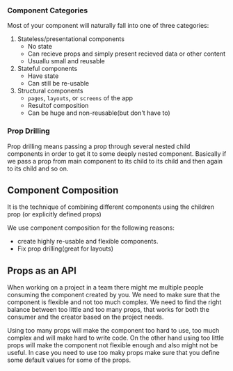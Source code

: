 ### Component Categories

Most of your component will naturally fall into one of three categories:

1. Stateless/presentational components
   - No state
   - Can recieve props and simply present recieved data or other content
   - Usuallu small and reusable
2. Stateful components
   - Have state
   - Can still be re-usable
3. Structural components
   - `pages`, `layouts`, or `screens` of the app
   - Resultof composition
   - Can be huge and non-reusable(but don't have to)

### Prop Drilling

Prop drilling means passing a prop through several nested child components in order to get it to some deeply nested component.
Basically if we pass a prop from main component to its child to its child and then again to its child and so on.

## Component Composition

It is the technique of combining different components using the children prop (or explicitly defined props)

We use component composition for the following reasons:

- create highly re-usable and flexible components.
- Fix prop drilling(great for layouts)

## Props as an API

When working on a project in a team there might me multiple people consuming the component created by you. We need to make sure that the component is flexible and not too much complex. We need to find the right balance between too little and too many props, that works for both the consumer and the creator based on the project needs.

Using too many props will make the component too hard to use, too much complex and will make hard to write code. On the other hand using too little props will make the component not flexible enough and also might not be useful. In case you need to use too maky props make sure that you define some default values for some of the props.
